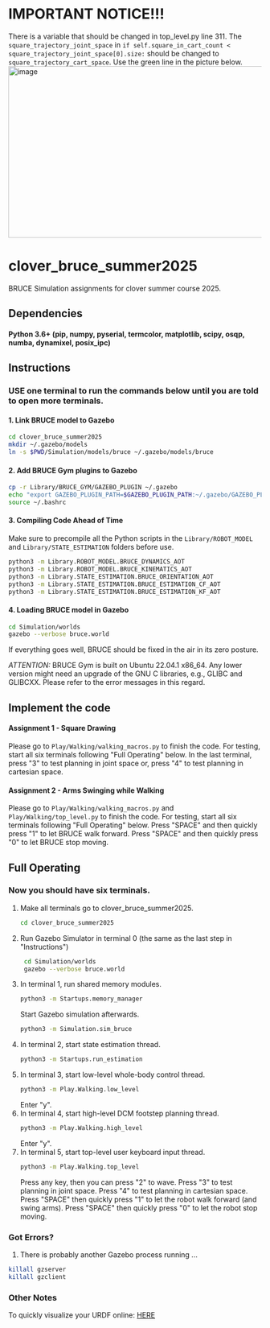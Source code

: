 # IMPORTANT NOTICE!!!
There is a variable that should be changed in top_level.py line 311.
The ``square_trajectory_joint_space`` in ``if self.square_in_cart_count < square_trajectory_joint_space[0].size:`` should be changed to ``square_trajectory_cart_space``.
Use the green line in the picture below.
<img width="1891" height="341" alt="image" src="https://github.com/user-attachments/assets/d3d0d402-468e-4707-8d91-10749fb46cbb" />


# clover_bruce_summer2025

BRUCE Simulation assignments for clover summer course 2025.

## Dependencies

#### Python 3.6+ (pip, numpy, pyserial, termcolor, matplotlib, scipy, osqp, numba, dynamixel, posix_ipc)

## Instructions

### USE one terminal to run the commands below until you are told to open more terminals.
#### 1. Link BRUCE model to Gazebo
```bash
cd clover_bruce_summer2025
mkdir ~/.gazebo/models
ln -s $PWD/Simulation/models/bruce ~/.gazebo/models/bruce
```

#### 2. Add BRUCE Gym plugins to Gazebo
```bash
cp -r Library/BRUCE_GYM/GAZEBO_PLUGIN ~/.gazebo
echo "export GAZEBO_PLUGIN_PATH=$GAZEBO_PLUGIN_PATH:~/.gazebo/GAZEBO_PLUGIN"  >>  ~/.bashrc
source ~/.bashrc
```

#### 3. Compiling Code Ahead of Time
Make sure to precompile all the Python scripts in the ``Library/ROBOT_MODEL`` and ``Library/STATE_ESTIMATION`` folders before use. 
```bash
python3 -m Library.ROBOT_MODEL.BRUCE_DYNAMICS_AOT
python3 -m Library.ROBOT_MODEL.BRUCE_KINEMATICS_AOT
python3 -m Library.STATE_ESTIMATION.BRUCE_ORIENTATION_AOT
python3 -m Library.STATE_ESTIMATION.BRUCE_ESTIMATION_CF_AOT
python3 -m Library.STATE_ESTIMATION.BRUCE_ESTIMATION_KF_AOT
```

#### 4. Loading BRUCE model in Gazebo
```bash
cd Simulation/worlds
gazebo --verbose bruce.world
```
If everything goes well, BRUCE should be fixed in the air in its zero posture.

_ATTENTION:_
BRUCE Gym is built on Ubuntu 22.04.1 x86_64. Any lower version might need an upgrade of the GNU C libraries, e.g., GLIBC and GLIBCXX. Please refer to the error messages in this regard.

## Implement the code
#### Assignment 1 - Square Drawing
Please go to ``Play/Walking/walking_macros.py`` to finish the code.
For testing, start all six terminals following "Full Operating" below. In the last terminal, press "3" to test planning in joint space or, press "4" to test planning in cartesian space.
#### Assignment 2 - Arms Swinging while Walking
Please go to ``Play/Walking/walking_macros.py`` and ``Play/Walking/top_level.py`` to finish the code. For testing, start all six terminals following "Full Operating" below. Press "SPACE" and then quickly press "1" to let BRUCE walk forward. Press "SPACE" and then quickly press "0" to let BRUCE stop moving.


## Full Operating
### Now you should have six terminals.

1. Make all terminals go to clover_bruce_summer2025.
    ```bash
   cd clover_bruce_summer2025
    ```
2. Run Gazebo Simulator in terminal 0 (the same as the last step in "Instructions")
   ```bash
    cd Simulation/worlds
    gazebo --verbose bruce.world
    ```
3. In terminal 1, run shared memory modules.
    ```bash
    python3 -m Startups.memory_manager
    ```
    Start Gazebo simulation afterwards.
    ```bash
    python3 -m Simulation.sim_bruce
    ```
4. In terminal 2, start state estimation thread.
    ```bash
    python3 -m Startups.run_estimation
    ```
5. In terminal 3, start low-level whole-body control thread.
    ```bash
    python3 -m Play.Walking.low_level
    ```
    Enter "y".
6. In terminal 4, start high-level DCM footstep planning thread.
    ```bash
    python3 -m Play.Walking.high_level
    ```
    Enter "y".
7. In terminal 5, start top-level user keyboard input thread.
    ```bash
    python3 -m Play.Walking.top_level
    ```
    Press any key, then you can press "2" to wave. Press "3" to test planning in joint space. Press "4" to test planning in cartesian space. Press "SPACE" then quickly press "1" to let the robot walk forward (and swing arms). Press "SPACE" then quickly press "0" to let the robot stop moving.

### Got Errors?
1. There is probably another Gazebo process running ...
 ```bash
killall gzserver
killall gzclient
 ```

### Other Notes
To quickly visualize your URDF online: [HERE](https://gkjohnson.github.io/urdf-loaders/javascript/example/bundle/index.html)
